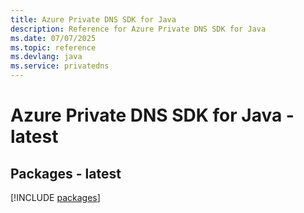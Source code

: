 ```yaml
---
title: Azure Private DNS SDK for Java
description: Reference for Azure Private DNS SDK for Java
ms.date: 07/07/2025
ms.topic: reference
ms.devlang: java
ms.service: privatedns
---
```

# Azure Private DNS SDK for Java - latest
## Packages - latest
[!INCLUDE [packages](private-dns-index.md)]